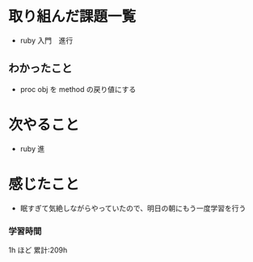 # 取り組んだ課題一覧

- ruby 入門　進行

## わかったこと

- proc obj を method の戻り値にする

# 次やること

- ruby 進

# 感じたこと

- 眠すぎて気絶しながらやっていたので、明日の朝にもう一度学習を行う

### 学習時間

1h ほど
累計:209h

